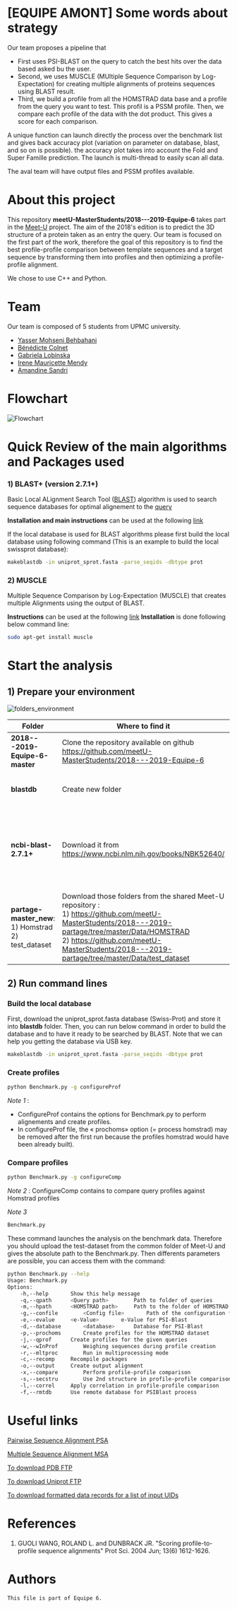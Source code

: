 # [EQUIPE AMONT] Some words about strategy

Our team proposes a pipeline that 
- First uses PSI-BLAST on the query to catch the best hits over the data based asked bu the user.
- Second, we uses MUSCLE (MUltiple Sequence Comparison by Log- Expectation) for creating multiple alignments of proteins sequences using BLAST result.
- Third, we build a profile from all the HOMSTRAD data base and a profile from the query you want to test. This profil is a PSSM profile. Then, we compare each profile of the data with the dot product. This gives a score for each comparison.

A unique function can launch directly the process over the benchmark list and gives back accuracy plot (variation on parameter on database, blast, and so on is possible). the accuracy plot takes into account the Fold and Super Famille prediction. The launch is multi-thread to easily scan all data.

The aval team will have output files and PSSM profiles available.



# About this project

This repository **meetU-MasterStudents/2018---2019-Equipe-6** takes part in the [Meet-U](http://www.meet-u.org/) project. The aim of the 2018's edition is to predict the 3D structure of a protein taken as an entry the query. Our team is focused on the first part of the work, therefore the goal of this repository is to find the best profile-profile comparison between template sequences and a target sequence by transforming them into profiles and then optimizing a profile-profile alignment.

We chose to use C++ and Python.

# Team

Our team is composed of 5 students from UPMC university. 

- [Yasser Mohseni Behbahani](https://github.com/yassermb)
- [Bénédicte Colnet](https://github.com/BenedicteColnet)
- [Gabriela Lobinska](https://github.com/gabriela3001)
- [Irene Mauricette Mendy](https://github.com/reinamauricette) 
- [Amandine Sandri](https://github.com/amandinesandri) 

# Flowchart

![Flowchart](https://docs.google.com/drawings/d/1QtJI3bWGgn3PLK5nTrLXih2F6LsaX6BcbD77oNbhQek/export/png)

# Quick Review of the main algorithms and Packages used

### 1) BLAST+ (version 2.7.1+)
Basic Local ALignment Search Tool ([BLAST](https://en.wikipedia.org/wiki/BLAST)) algorithm is used to search sequence databases for optimal alignement to the [query](https://github.com/meetU-MasterStudents/2018---2019-Equipe-6/blob/master/query.fasta)

**Installation and main instructions** can be used at the following [link](https://www.ncbi.nlm.nih.gov/books/NBK52640/)

If the local database is used for BLAST algorithms please first build the local database using following command (This is an example to build the local swissprot database):
```bash
makeblastdb -in uniprot_sprot.fasta -parse_seqids -dbtype prot
```

### 2) MUSCLE
Multiple Sequence Comparison by Log-Expectation (MUSCLE) that creates multiple Alignments using the output of BLAST.

**Instructions** can be used at the following [link](https://petrov.stanford.edu/software/src/muscle3.6/muscle3.6.html)
**Installation** is done following below command line:

```bash
sudo apt-get install muscle
```

# Start the analysis

## 1) Prepare your environment 

![folders_environment](https://user-images.githubusercontent.com/43165921/50207903-24322f80-0370-11e9-84d1-f7a496a86d11.png)

|Folder                               |Where to find it             |Content             |
|--------------------                 |-------------------        |:-----------------: |
|**2018---2019-Equipe-6-master**          |Clone the repository available on github <br/> https://github.com/meetU-MasterStudents/2018---2019-Equipe-6                 |All the repository of team 6 |
|   **blastdb**                        |Create new folder            |Database used to generate the MSA  |
|   **ncbi-blast-2.7.1+**                 |Download it from <br/> https://www.ncbi.nlm.nih.gov/books/NBK52640/                     |BLAST+ (version 2.7.1+) program to make database and generate PSSM    |
|**partage-master_new**: <br/> 1) Homstrad <br/> 2) test_dataset                 |   Download those folders from the shared Meet-U repository : <br/> 1) https://github.com/meetU-MasterStudents/2018---2019-partage/tree/master/Data/HOMSTRAD <br/> 2) https://github.com/meetU-MasterStudents/2018---2019-partage/tree/master/Data/test_dataset   | 1) Homstrad sequences directories and files <br/>  2) Query directories and files |

## 2) Run command lines

### Build the local database
First, download the uniprot_sprot.fasta database (Swiss-Prot) and store it into **blastdb** folder. Then, you can run below command in order to build the database and to have it ready to be searched by BLAST.
Note that we can help you getting the database via USB key.

```bash
makeblastdb -in uniprot_sprot.fasta -parse_seqids -dbtype prot
```
### Create profiles


```bash
python Benchmark.py -g configureProf
```
*Note 1* : 
- ConfigureProf contains the options for Benchmark.py to perform alignements and create profiles.
- In configureProf file, the « prochoms» option (= process homstrad) may be removed after the first run because the profiles homstrad would have been already built).

### Compare profiles

```bash
python Benchmark.py -g configureComp
```
*Note 2* : 
ConfigureComp contains to compare query profiles against Homstrad profiles

*Note 3*
```bash
Benchmark.py
```
These command launches the analysis on the benchmark data. Therefore you should upload the test-dataset from the common folder of Meet-U and gives the absolute path to the Benchmark.py.
Then differents parameters are possible, you can access them with the command:
```bash
python Benchmark.py --help
Usage: Benchmark.py 
Options:
	-h,--help		Show this help message
	-q,--qpath		<Query path>		Path to folder of queries
	-m,--hpath		<HOMSTRAD path>		Path to the folder of HOMSTRAD dataset
	-g,--confile		<Config file>		Path of the configuration file
	-e,--evalue		<e-Value>		e-Value for PSI-Blast
	-d,--database		<database>		Database for PSI-Blast
	-p,--prochoms		Create profiles for the HOMSTRAD dataset
	-j,--qprof		Create profiles for the given queries
	-w,--wInProf		Weighing sequences during profile creation
	-r,--mltproc		Run in multiprocessing mode
	-c,--recomp		Recompile packages
	-o,--output		Create output alignment
	-x,--compare		Perform profile-profile comparison
	-s,--secstru		Use 2nd structure in profile-profile comparison
	-l,--correl		Apply correlation in profile-profile comparison
	-f,--rmtdb		Use remote database for PSIBlast process
```


# Useful links 

[Pairwise Sequence Alignment PSA](https://www.ebi.ac.uk/Tools/psa/)

[Multiple Sequence Alignment MSA](https://www.ebi.ac.uk/Tools/msa/clustalo/)

[To download PDB FTP](http://www.wwpdb.org/download/downloads)

[To download Uniprot FTP](https://www.uniprot.org/downloads)

[To download formatted data records for a list of input UIDs](https://www.ncbi.nlm.nih.gov/books/NBK25499/#chapter4.EFetch)

# References

 1. GUOLI WANG, ROLAND L. and DUNBRACK JR. "Scoring profile-to-profile sequence alignments" Prot Sci. 2004 Jun; 13(6) 1612-1626.
  

# Authors
```
This file is part of Equipe 6.

```
